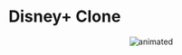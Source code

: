 # Disney+ Clone
<!-- ![Disney+logo](https://user-images.githubusercontent.com/71027441/161892908-6c057c9b-3294-4d6b-8e0e-57540718eeaf.jpg) -->
<!-- ![diney+logo-2](https://user-images.githubusercontent.com/71027441/161893145-476b7e25-9f4a-485a-8f7d-e6cbff26f357.jpg) -->

<p align="center">
  <img src="https://user-images.githubusercontent.com/71027441/161908012-17d8f420-431d-48a6-9db3-79c6fcc95719.gif" alt="animated" />
</p>
